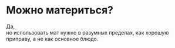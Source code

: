 # Можно материться?

Да,  
но использовать мат нужно в разумных пределах, как хорошую приправу, а не как основное блюдо. 
